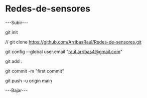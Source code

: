 # Redes-de-sensores

---Subir---

git init

// git clone <https://github.com/ArribasRaul/Redes-de-sensores.git>

git config --global user.email "raul.arribas4@gmail.com"

git add .

git commit -m "first commit"

git push -u origin main


---Bajar---

